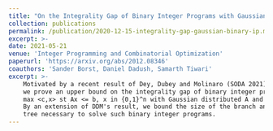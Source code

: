 ```yaml
---
title: "On the Integrality Gap of Binary Integer Programs with Gaussian Data"
collection: publications
permalink: /publication/2020-12-15-integrality-gap-gaussian-binary-ip.md
excerpt: >-
date: 2021-05-21
venue: 'Integer Programming and Combinatorial Optimization'
paperurl: 'https://arxiv.org/abs/2012.08346'
coauthors: 'Sander Borst, Daniel Dadush, Samarth Tiwari'
excerpt: >-
    Motivated by a recent result of Dey, Dubey and Molinaro (SODA 2021),
    we prove an upper bound on the integrality gap of binary integer programs
    max <c,x> st Ax <= b, x in {0,1}^n with Gaussian distributed A and c.
    By an extension of DDM's result, we bound the size of the branch and bound
    tree necessary to solve such binary integer programs.
---
```

